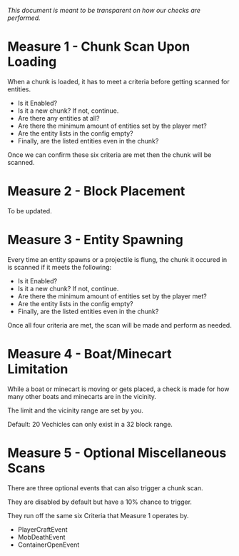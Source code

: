 *This document is meant to be transparent on how our checks are performed.*


# Measure 1 - Chunk Scan Upon Loading
When a chunk is loaded, it has to meet a criteria before getting scanned for entities.
- Is it Enabled?
- Is it a new chunk? If not, continue. 
- Are there any entities at all?
- Are there the minimum amount of entities set by the player met?
- Are the entity lists in the config empty?
- Finally, are the listed entities even in the chunk?

Once we can confirm these six criteria are met then the chunk will be scanned. 


# Measure 2 - Block Placement
To be updated. 


# Measure 3 - Entity Spawning
Every time an entity spawns or a projectile is flung, the chunk it occured in is scanned if it meets the following:
- Is it Enabled?
- Is it a new chunk? If not, continue.
- Are there the minimum amount of entities set by the player met?
- Are the entity lists in the config empty?
- Finally, are the listed entities even in the chunk?

Once all four criteria are met, the scan will be made and perform as needed. 

# Measure 4 - Boat/Minecart Limitation
While a boat or minecart is moving or gets placed, a check is made for how many other boats and minecarts are in the vicinity.

The limit and the vicinity range are set by you. 

Default: 20 Vechicles can only exist in a 32 block range. 

# Measure 5 - Optional Miscellaneous Scans
There are three optional events that can also trigger a chunk scan. 

They are disabled by default but have a 10% chance to trigger.

They run off the same six Criteria that Measure 1 operates by.

- PlayerCraftEvent
- MobDeathEvent
- ContainerOpenEvent
